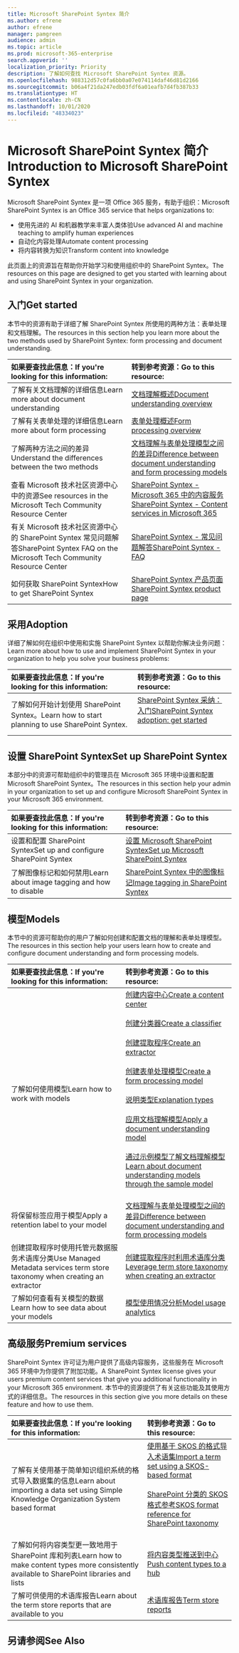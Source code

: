 ```yaml
---
title: Microsoft SharePoint Syntex 简介
ms.author: efrene
author: efrene
manager: pamgreen
audience: admin
ms.topic: article
ms.prod: microsoft-365-enterprise
search.appverid: ''
localization_priority: Priority
description: 了解如何查找 Microsoft SharePoint Syntex 资源。
ms.openlocfilehash: 988312d57c0fa6bb0a07e074114daf46d81d2166
ms.sourcegitcommit: b06a4f21da247edb03fdf6a01eafb7d4fb387b33
ms.translationtype: HT
ms.contentlocale: zh-CN
ms.lasthandoff: 10/01/2020
ms.locfileid: "48334023"
---
```

# <a name="introduction-to-microsoft-sharepoint-syntex"></a><span data-ttu-id="64068-103">Microsoft SharePoint Syntex 简介</span><span class="sxs-lookup"><span data-stu-id="64068-103">Introduction to Microsoft SharePoint Syntex</span></span>

<span data-ttu-id="64068-104">Microsoft SharePoint Syntex 是一项 Office 365 服务，有助于组织：</span><span class="sxs-lookup"><span data-stu-id="64068-104">Microsoft SharePoint Syntex is an Office 365 service that helps organizations to:</span></span>

- <span data-ttu-id="64068-105">使用先进的 AI 和机器教学来丰富人类体验</span><span class="sxs-lookup"><span data-stu-id="64068-105">Use advanced AI and machine teaching to amplify human experiences</span></span>
- <span data-ttu-id="64068-106">自动化内容处理</span><span class="sxs-lookup"><span data-stu-id="64068-106">Automate content processing</span></span>
- <span data-ttu-id="64068-107">将内容转换为知识</span><span class="sxs-lookup"><span data-stu-id="64068-107">Transform content into knowledge</span></span>

<span data-ttu-id="64068-108">此页面上的资源旨在帮助你开始学习和使用组织中的 SharePoint Syntex。</span><span class="sxs-lookup"><span data-stu-id="64068-108">The resources on this page are designed to get you started with learning about and using SharePoint Syntex in your organization.</span></span>

## <a name="get-started"></a><span data-ttu-id="64068-109">入门</span><span class="sxs-lookup"><span data-stu-id="64068-109">Get started</span></span>

<span data-ttu-id="64068-110">本节中的资源有助于详细了解 SharePoint Syntex 所使用的两种方法：表单处理和文档理解。</span><span class="sxs-lookup"><span data-stu-id="64068-110">The resources in this section help you learn more about the two methods used by SharePoint Syntex: form processing and document understanding.</span></span>

|<span data-ttu-id="64068-111">**如果要查找此信息：**</span><span class="sxs-lookup"><span data-stu-id="64068-111">**If you're looking for this information:**</span></span>|<span data-ttu-id="64068-112">**转到参考资源：**</span><span class="sxs-lookup"><span data-stu-id="64068-112">**Go to this resource:**</span></span>|
|:-----|:-----|
|<span data-ttu-id="64068-113">了解有关文档理解的详细信息</span><span class="sxs-lookup"><span data-stu-id="64068-113">Learn more about document understanding</span></span>|[<span data-ttu-id="64068-114">文档理解概述</span><span class="sxs-lookup"><span data-stu-id="64068-114">Document understanding overview</span></span>](https://docs.microsoft.com/microsoft-365/contentunderstanding/document-understanding-overview)|
|<span data-ttu-id="64068-115">了解有关表单处理的详细信息</span><span class="sxs-lookup"><span data-stu-id="64068-115">Learn more about form processing</span></span>|[<span data-ttu-id="64068-116">表单处理概述</span><span class="sxs-lookup"><span data-stu-id="64068-116">Form processing overview</span></span>](https://docs.microsoft.com/microsoft-365/contentunderstanding/form-processing-overview)|
|<span data-ttu-id="64068-117">了解两种方法之间的差异</span><span class="sxs-lookup"><span data-stu-id="64068-117">Understand the differences between the two methods</span></span>|[<span data-ttu-id="64068-118">文档理解与表单处理模型之间的差异</span><span class="sxs-lookup"><span data-stu-id="64068-118">Difference between document understanding and form processing models</span></span>](https://docs.microsoft.com/microsoft-365/contentunderstanding/difference-between-document-understanding-and-form-processing-model)|
|<span data-ttu-id="64068-119">查看 Microsoft 技术社区资源中心中的资源</span><span class="sxs-lookup"><span data-stu-id="64068-119">See resources in the Microsoft Tech Community Resource Center</span></span>|[<span data-ttu-id="64068-120"> SharePoint Syntex - Microsoft 365 中的内容服务</span><span class="sxs-lookup"><span data-stu-id="64068-120">SharePoint Syntex - Content services in Microsoft 365</span></span>](https://resources.techcommunity.microsoft.com/sharepoint-syntex/)|
|<span data-ttu-id="64068-121">有关 Microsoft 技术社区资源中心的 SharePoint Syntex 常见问题解答</span><span class="sxs-lookup"><span data-stu-id="64068-121">SharePoint Syntex FAQ on the Microsoft Tech Community Resource Center</span></span> |[<span data-ttu-id="64068-122">SharePoint Syntex - 常见问题解答</span><span class="sxs-lookup"><span data-stu-id="64068-122">SharePoint Syntex - FAQ</span></span>](https://resources.techcommunity.microsoft.com/project-cortex-microsoft-365/faq/)|
|<span data-ttu-id="64068-123">如何获取 SharePoint Syntex</span><span class="sxs-lookup"><span data-stu-id="64068-123">How to get SharePoint Syntex</span></span> |[<span data-ttu-id="64068-124">SharePoint Syntex 产品页面</span><span class="sxs-lookup"><span data-stu-id="64068-124">SharePoint Syntex product page</span></span>](https://www.microsoft.com/microsoft-365/enterprise/sharepoint-syntex)|

## <a name="adoption"></a><span data-ttu-id="64068-125">采用</span><span class="sxs-lookup"><span data-stu-id="64068-125">Adoption</span></span>

<span data-ttu-id="64068-126">详细了解如何在组织中使用和实施 SharePoint Syntex 以帮助你解决业务问题：</span><span class="sxs-lookup"><span data-stu-id="64068-126">Learn more about how to use and implement SharePoint Syntex in your organization to help you solve your business problems:</span></span> 

|<span data-ttu-id="64068-127">**如果要查找此信息：**</span><span class="sxs-lookup"><span data-stu-id="64068-127">**If you're looking for this information:**</span></span>|<span data-ttu-id="64068-128">**转到参考资源：**</span><span class="sxs-lookup"><span data-stu-id="64068-128">**Go to this resource:**</span></span>|
|:-----|:-----|
|<span data-ttu-id="64068-129">了解如何开始计划使用 SharePoint Syntex。</span><span class="sxs-lookup"><span data-stu-id="64068-129">Learn how to start planning to use SharePoint Syntex.</span></span> |[<span data-ttu-id="64068-130">SharePoint Syntex 采纳：入门</span><span class="sxs-lookup"><span data-stu-id="64068-130">SharePoint Syntex adoption: get started</span></span>](https://docs.microsoft.com/microsoft-365/contentunderstanding/adoption-getstarted)<br><br>|  

## <a name="set-up-sharepoint-syntex"></a><span data-ttu-id="64068-131">设置 SharePoint Syntex</span><span class="sxs-lookup"><span data-stu-id="64068-131">Set up SharePoint Syntex</span></span>

<span data-ttu-id="64068-132">本部分中的资源可帮助组织中的管理员在 Microsoft 365 环境中设置和配置Microsoft SharePoint Syntex。</span><span class="sxs-lookup"><span data-stu-id="64068-132">The resources in this section help your admin in your organization to set up and configure Microsoft SharePoint Syntex in your Microsoft 365 environment.</span></span>

|<span data-ttu-id="64068-133">**如果要查找此信息：**</span><span class="sxs-lookup"><span data-stu-id="64068-133">**If you're looking for this information:**</span></span>|<span data-ttu-id="64068-134">**转到参考资源：**</span><span class="sxs-lookup"><span data-stu-id="64068-134">**Go to this resource:**</span></span>|
|:-----|:-----|
|<span data-ttu-id="64068-135">设置和配置 SharePoint Syntex</span><span class="sxs-lookup"><span data-stu-id="64068-135">Set up and configure SharePoint Syntex</span></span>|[<span data-ttu-id="64068-136">设置 Microsoft SharePoint Syntex</span><span class="sxs-lookup"><span data-stu-id="64068-136">Set up Microsoft SharePoint Syntex</span></span>](https://docs.microsoft.com/microsoft-365/contentunderstanding/set-up-content-understanding)|
|<span data-ttu-id="64068-137">了解图像标记和如何禁用</span><span class="sxs-lookup"><span data-stu-id="64068-137">Learn about image tagging and how to disable</span></span>|[<span data-ttu-id="64068-138">SharePoint Syntex 中的图像标记</span><span class="sxs-lookup"><span data-stu-id="64068-138">Image tagging in SharePoint Syntex</span></span>](https://docs.microsoft.com/microsoft-365/contentunderstanding/image-tagging)|

## <a name="models"></a><span data-ttu-id="64068-139">模型</span><span class="sxs-lookup"><span data-stu-id="64068-139">Models</span></span>

<span data-ttu-id="64068-140">本节中的资源可帮助你的用户了解如何创建和配置文档的理解和表单处理模型。</span><span class="sxs-lookup"><span data-stu-id="64068-140">The resources in this section help your users learn how to create and configure document understanding and form processing models.</span></span>

|<span data-ttu-id="64068-141">**如果要查找此信息：**</span><span class="sxs-lookup"><span data-stu-id="64068-141">**If you're looking for this information:**</span></span>|<span data-ttu-id="64068-142">**转到参考资源：**</span><span class="sxs-lookup"><span data-stu-id="64068-142">**Go to this resource:**</span></span>|
|:-----|:-----|
|<span data-ttu-id="64068-143">了解如何使用模型</span><span class="sxs-lookup"><span data-stu-id="64068-143">Learn how to work with models</span></span>|[<span data-ttu-id="64068-144">创建内容中心</span><span class="sxs-lookup"><span data-stu-id="64068-144">Create a content center</span></span>](https://docs.microsoft.com/microsoft-365/contentunderstanding/create-a-content-center)<br><br>[<span data-ttu-id="64068-145">创建分类器</span><span class="sxs-lookup"><span data-stu-id="64068-145">Create a classifier</span></span>](https://docs.microsoft.com/microsoft-365/contentunderstanding/create-a-classifier)<br><br>[<span data-ttu-id="64068-146">创建提取程序</span><span class="sxs-lookup"><span data-stu-id="64068-146">Create an extractor</span></span>](https://docs.microsoft.com/microsoft-365/contentunderstanding/create-an-extractor)<br><br>[<span data-ttu-id="64068-147">创建表单处理模型</span><span class="sxs-lookup"><span data-stu-id="64068-147">Create a form processing model</span></span>](https://docs.microsoft.com/microsoft-365/contentunderstanding/create-a-form-processing-model)<br><br>[<span data-ttu-id="64068-148">说明类型</span><span class="sxs-lookup"><span data-stu-id="64068-148">Explanation types</span></span>](https://docs.microsoft.com/microsoft-365/contentunderstanding/form-processing-overview)<br><br>[<span data-ttu-id="64068-149">应用文档理解模型</span><span class="sxs-lookup"><span data-stu-id="64068-149">Apply a document understanding model</span></span>](https://docs.microsoft.com/microsoft-365/contentunderstanding/apply-a-model)<br><br>[<span data-ttu-id="64068-150">通过示例模型了解文档理解模型</span><span class="sxs-lookup"><span data-stu-id="64068-150">Learn about document understanding models through the sample model</span></span>](https://docs.microsoft.com/microsoft-365/contentunderstanding/learn-about-document-understanding-models-through-the-sample-model)<br><br>|
|<span data-ttu-id="64068-151">将保留标签应用于模型</span><span class="sxs-lookup"><span data-stu-id="64068-151">Apply a retention label to your model</span></span>|[<span data-ttu-id="64068-152">文档理解与表单处理模型之间的差异</span><span class="sxs-lookup"><span data-stu-id="64068-152">Difference between document understanding and form processing models</span></span>](https://docs.microsoft.com/microsoft-365/contentunderstanding/difference-between-document-understanding-and-form-processing-model)|
|<span data-ttu-id="64068-153">创建提取程序时使用托管元数据服务术语库分类</span><span class="sxs-lookup"><span data-stu-id="64068-153">Use Managed Metadata services term store taxonomy when creating an extractor</span></span>|[<span data-ttu-id="64068-154">创建提取程序时利用术语库分类</span><span class="sxs-lookup"><span data-stu-id="64068-154">Leverage term store taxonomy when creating an extractor</span></span>](https://docs.microsoft.com/microsoft-365/contentunderstanding/leverage-term-store-taxonomy)|
|<span data-ttu-id="64068-155">了解如何查看有关模型的数据</span><span class="sxs-lookup"><span data-stu-id="64068-155">Learn how to see data about your models</span></span>|[<span data-ttu-id="64068-156">模型使用情况分析</span><span class="sxs-lookup"><span data-stu-id="64068-156">Model usage analytics</span></span>](https://docs.microsoft.com/microsoft-365/contentunderstanding/model-usage-analytics)|

## <a name="premium-services"></a><span data-ttu-id="64068-157">高级服务</span><span class="sxs-lookup"><span data-stu-id="64068-157">Premium services</span></span>

<span data-ttu-id="64068-158">SharePoint Syntex 许可证为用户提供了高级内容服务，这些服务在 Microsoft 365 环境中为你提供了附加功能。</span><span class="sxs-lookup"><span data-stu-id="64068-158">A SharePoint Syntex license gives your users premium content services that give you additional functionality in your Microsoft 365 environment.</span></span> <span data-ttu-id="64068-159">本节中的资源提供了有关这些功能及其使用方式的详细信息。</span><span class="sxs-lookup"><span data-stu-id="64068-159">The resources in this section give you more details on these feature and how to use them.</span></span>

|<span data-ttu-id="64068-160">**如果要查找此信息：**</span><span class="sxs-lookup"><span data-stu-id="64068-160">**If you're looking for this information:**</span></span>|<span data-ttu-id="64068-161">**转到参考资源：**</span><span class="sxs-lookup"><span data-stu-id="64068-161">**Go to this resource:**</span></span>|
|:-----|:-----|
|<span data-ttu-id="64068-162">了解有关使用基于简单知识组织系统的格式导入数据集的信息</span><span class="sxs-lookup"><span data-stu-id="64068-162">Learn about importing a data set using Simple Knowledge Organization System based format</span></span>|[<span data-ttu-id="64068-163">使用基于 SKOS 的格式导入术语集</span><span class="sxs-lookup"><span data-stu-id="64068-163">Import a term set using a SKOS-based format</span></span>](https://docs.microsoft.com/microsoft-365/contentunderstanding/import-term-set-skos)<br><br>[<span data-ttu-id="64068-164">SharePoint 分类的 SKOS 格式参考</span><span class="sxs-lookup"><span data-stu-id="64068-164">SKOS format reference for SharePoint taxonomy</span></span>](https://docs.microsoft.com/microsoft-365/contentunderstanding/skos-format-reference)<br><br>|
|<span data-ttu-id="64068-165">了解如何将内容类型更一致地用于 SharePoint 库和列表</span><span class="sxs-lookup"><span data-stu-id="64068-165">Learn how to make content types more consistently available to SharePoint libraries and lists</span></span>|[<span data-ttu-id="64068-166">将内容类型推送到中心</span><span class="sxs-lookup"><span data-stu-id="64068-166">Push content types to a hub</span></span>](https://docs.microsoft.com/microsoft-365/contentunderstanding/push-content-type-to-hub)|
|<span data-ttu-id="64068-167">了解可供使用的术语库报告</span><span class="sxs-lookup"><span data-stu-id="64068-167">Learn about the term store reports that are available to you</span></span>|[<span data-ttu-id="64068-168">术语库报告</span><span class="sxs-lookup"><span data-stu-id="64068-168">Term store reports</span></span>](https://docs.microsoft.com/microsoft-365/contentunderstanding/term-store-analytics)|

## <a name="see-also"></a><span data-ttu-id="64068-169">另请参阅</span><span class="sxs-lookup"><span data-stu-id="64068-169">See Also</span></span>
